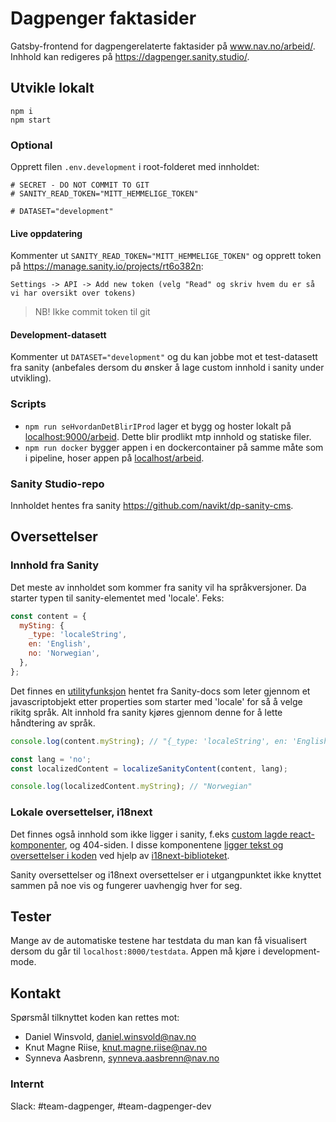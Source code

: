 # Dagpenger faktasider

Gatsby-frontend for dagpengerelaterte faktasider på www.nav.no/arbeid/. Inhhold kan redigeres på https://dagpenger.sanity.studio/.

## Utvikle lokalt

```
npm i
npm start
```

### Optional

Opprett filen `.env.development` i root-folderet med innholdet:

```
# SECRET - DO NOT COMMIT TO GIT
# SANITY_READ_TOKEN="MITT_HEMMELIGE_TOKEN"

# DATASET="development"
```

#### Live oppdatering

Kommenter ut `SANITY_READ_TOKEN="MITT_HEMMELIGE_TOKEN"` og opprett token på https://manage.sanity.io/projects/rt6o382n:

`Settings -> API -> Add new token (velg "Read" og skriv hvem du er så vi har oversikt over tokens)`

> NB! Ikke commit token til git

#### Development-datasett

Kommenter ut `DATASET="development"` og du kan jobbe mot et test-datasett fra sanity (anbefales dersom du ønsker å lage custom innhold i sanity under utvikling).

### Scripts

- `npm run seHvordanDetBlirIProd` lager et bygg og hoster lokalt på [localhost:9000/arbeid](). Dette blir prodlikt mtp innhold og statiske filer.
- `npm run docker` bygger appen i en dockercontainer på samme måte som i pipeline, hoser appen på [localhost/arbeid]().

### Sanity Studio-repo

Innholdet hentes fra sanity https://github.com/navikt/dp-sanity-cms.

## Oversettelser

### Innhold fra Sanity

Det meste av innholdet som kommer fra sanity vil ha språkversjoner. Da starter typen til sanity-elementet med 'locale'. Feks:

```js
const content = {
  mySting: {
    _type: 'localeString',
    en: 'English',
    no: 'Norwegian',
  },
};
```

Det finnes en [utilityfunksjon](src/i18n/localizeSanityContent.ts) hentet fra Sanity-docs som leter gjennom et javascriptobjekt etter properties som starter med 'locale' for så å velge rikitg språk. Alt innhold fra sanity kjøres gjennom denne for å lette håndtering av språk.

```js
console.log(content.myString); // "{_type: 'localeString', en: 'English', no: 'Norwegian'}"

const lang = 'no';
const localizedContent = localizeSanityContent(content, lang);

console.log(localizedContent.myString); // "Norwegian"
```

### Lokale oversettelser, i18next

Det finnes også innhold som ikke ligger i sanity, f.eks [custom lagde react-komponenter](src/components/HvorMyeKalkulator/DagpengerKalkulator.tsx), og 404-siden. I disse komponentene [ligger tekst og oversettelser i koden](src/locales) ved hjelp av [i18next-biblioteket](src/i18n/i18nextConfig.tsx).

Sanity oversettelser og i18next oversettelser er i utgangpunktet ikke knyttet sammen på noe vis og fungerer uavhengig hver for seg.

## Tester

Mange av de automatiske testene har testdata du man kan få visualisert dersom du går til `localhost:8000/testdata`. Appen må kjøre i development-mode.

## Kontakt

Spørsmål tilknyttet koden kan rettes mot:

- Daniel Winsvold, daniel.winsvold@nav.no
- Knut Magne Riise, knut.magne.riise@nav.no
- Synneva Aasbrenn, synneva.aasbrenn@nav.no

### Internt

Slack: #team-dagpenger, #team-dagpenger-dev
